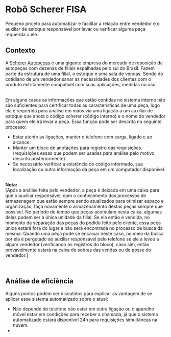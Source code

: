 <h1>Robô Scherer FISA</h1>
Pequeno projeto para automatizar e facilitar a relação entre vendedor e o auxiliar de estoque responsável por levar ou
verificar alguma peça requerida a ele.

<h2>Contexto</h2>
A <a href="https://www.scherer-sa.com.br/">Scherer Autopeças</a> é uma gigante empresa do
mercado de reposição de autopeças com dezenas de filiais espalhadas pelo sul do Brasil. 
Fazem parte da estrutura de uma filial, o estoque e uma sala de vendas. Sendo do cotidiano de um vendedor sanar as necessidades dos clientes
com o pruduto extritamente compatível com suas aplicações, medidas ou uso.<br><br>

Em alguns casos as informações que estão contidas no sistema interno não são suficientes para certificar todas as características de uma peça, logo ela
é requerida para analise em mãos via uma ligação a um auxiliar de estoque que anota o código scherer (código interno) e o nome do vendedor para quem ele irá
levar a peça. Essa função pode ser descrita no seguinte processo:
<ul>
  <li>Estar atento as ligações, manter o telefone com carga, ligado e ao alcance.
  <li>Manter um bloco de anotações para registro das requisições.<br>
  (requisições essas que podem ser usadas para análise pelo motivo descrito posteriormente)
  <li>Se necessário verificar a existência do código informado, sua localização ou outra informação da peça em um computador disponível. 
</ul>
<br>
<b>Nota:</b><br>
[Após a análise feita pelo vendedor, a peça é deixada em uma caixa para que o auxiliar responsável, com o conhecimento
dos processos de armazenagem que estão sempre sendo atualizados para otimizar espaço e organização, faça novamente o armazenamento destas peças sempre
que possível. No período de tempo que peças acomulam nesta caixa, algumas delas podem ser a única unidade da filial. Se ela então é vendida, no momento da
separação das peças do pedido feito pelo cliente, essa peça única estará fora do lugar e não será encontrada no processo de busca da mesma.
Quando uma peça pode se encaixar neste caso, no meio da busca por ela é pergutado ao auxiliar responsável pelo telefone se ele a levou a algum vendedor
(verificando os registros do bloco), caso sim, então provavelmente estará na caixa de sobras das vendas ou de posse do vendedor.]

<br><h2>Análise de eficiência</h2>
Alguns pontos podem ser discutidos para explicar as vantagem de se aplicar esse sistema automatizado sobre o atual:<br>
<ul>
  <li>Não depende do telefone não estar em outra ligação ou o aparelho móvel estar em condições para receber a chamada,
  já que o sistema automatizado estará disponível 24h para requisições simultâneas na nuvem.
  <li>
</ul>



